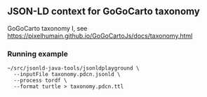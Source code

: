 ## JSON-LD context for GoGoCarto taxonomy

GoGoCarto taxonomy I, see https://pixelhumain.github.io/GoGoCartoJs/docs/taxonomy.html 

### Running example

```shell
~/src/jsonld-java-tools/jsonldplayground \
  --inputFile taxonomy.pdcn.jsonld \
  --process tordf \
  --format turtle > taxonomy.pdcn.ttl
```
